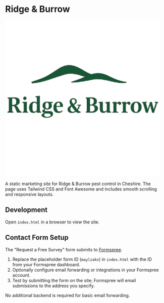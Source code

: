 # Ridge & Burrow

![Ridge & Burrow logo](Images/ridge_burrow_logo.png)

A static marketing site for Ridge & Burrow pest control in Cheshire. The page uses Tailwind CSS and Font Awesome and includes smooth scrolling and responsive layouts.

## Development

Open `index.html` in a browser to view the site.

## Contact Form Setup

The "Request a Free Survey" form submits to [Formspree](https://formspree.io).

1. Replace the placeholder form ID (`maylzakn`) in `index.html` with the ID from your Formspree dashboard.
2. Optionally configure email forwarding or integrations in your Formspree account.
3. Test by submitting the form on the site; Formspree will email submissions to the address you specify.

No additional backend is required for basic email forwarding.
